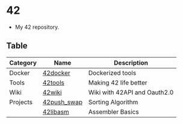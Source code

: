 # 42
- My 42 repository.

## Table

| Category | Name                                                     | Description                  |
|----------|----------------------------------------------------------|------------------------------|
| Docker   | [42docker](https://github.com/solareenlo/42docker)       | Dockerized tools             |
| Tools    | [42tools](https://github.com/solareenlo/42tools)         | Making 42 life better        |
| Wiki     | [42wiki](https://github.com/solareenlo/42wiki)           | Wiki with 42API and Oauth2.0 |
| Projects | [42push_swap](https://github.com/solareenlo/42push_swap) | Sorting Algorithm            |
|          | [42libasm](https://github.com/solareenlo/42libasm)       | Assembler Basics             |
